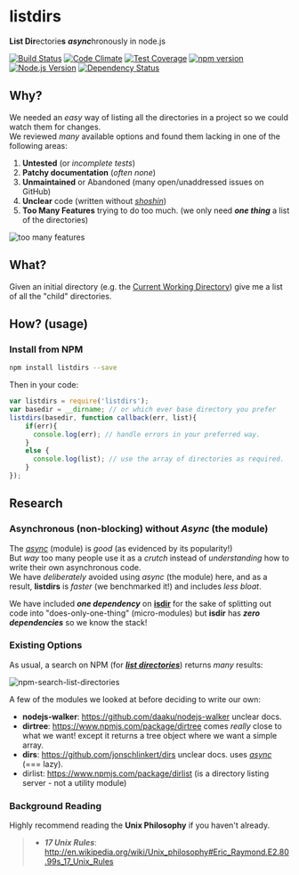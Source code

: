 # listdirs

**List Dir**ectorie**s** ***async***hronously in node.js

[![Build Status](https://travis-ci.org/ideaq/listdirs.svg)](https://travis-ci.org/ideaq/listdirs)
[![Code Climate](https://codeclimate.com/github/ideaq/listdirs/badges/gpa.svg)](https://codeclimate.com/github/ideaq/listdirs)
[![Test Coverage](https://codeclimate.com/github/ideaq/listdirs/badges/coverage.svg)](https://codeclimate.com/github/ideaq/listdirs)
[![npm version](https://badge.fury.io/js/listdirs.svg)](http://badge.fury.io/js/listdirs)
[![Node.js Version][node-version-image]][node-version-url]
[![Dependency Status](https://david-dm.org/ideaq/listdirs.svg)](https://david-dm.org/ideaq/listdirs)

## Why?

We needed an *easy* way of listing all the directories in a project
so we could watch them for changes.  
We reviewed *many* available options and found them lacking in
one of the following areas:

1. **Untested** (or *incomplete tests*)
2. **Patchy documentation** (*often none*)
3. **Unmaintained** or Abandoned (many open/unaddressed issues on GitHub)
4. **Unclear** code (written without [*shoshin*](http://en.wikipedia.org/wiki/Shoshin))
5. **Too Many Features** trying to do too much. (we only need ***one thing***
  a list of the directories)

![too many features](http://i.imgur.com/ap0tuHe.gif)


## What?

Given an initial directory (e.g. the [Current Working Directory](http://en.wikipedia.org/wiki/Working_directory)) give me a
list of all the "child" directories.

## How? (usage)

### Install from NPM

```sh
npm install listdirs --save
```

Then in your code:

```js
var listdirs = require('listdirs');
var basedir = __dirname; // or which ever base directory you prefer
listdirs(basedir, function callback(err, list){
    if(err){
      console.log(err); // handle errors in your preferred way.
    }
    else {
      console.log(list); // use the array of directories as required.
    }
});
```


## Research

### Asynchronous (non-blocking) without *Async* (the module)

The [*async*](https://github.com/caolan/async) (module) is *good*
(as evidenced by its popularity!)  
But *way* too many people use it as a *crutch* instead of *understanding*
how to write their own asynchronous code.  
We have *deliberately* avoided using *async* (the module) here,
and as a result, **listdirs** is *faster* (we benchmarked it!)
and includes *less bloat*.

We have included ***one dependency*** on
[**isdir**](https://www.npmjs.com/package/isdir)
for the sake of splitting out code into "does-only-one-thing" (micro-modules)
but **isdir** has ***zero dependencies*** so we know the stack!

### Existing Options

As usual, a search on NPM (for [***list directories***](https://www.npmjs.com/search?q=list+directories)) returns *many* results:

![npm-search-list-directories](https://cloud.githubusercontent.com/assets/194400/6801341/ae492dd6-d21e-11e4-8b93-276e1853b8f5.png)


A few of the modules we looked at before deciding to write our own:

+ **nodejs-walker**: https://github.com/daaku/nodejs-walker unclear docs.
+ **dirtree**: https://www.npmjs.com/package/dirtree comes *really* close
to what we want! except it returns a tree object where we want a simple array.
+ **dirs**: https://github.com/jonschlinkert/dirs
unclear docs. uses [*async*](https://github.com/caolan/async) (=== lazy).
+ dirlist: https://www.npmjs.com/package/dirlist (is a directory listing
  server - not a utility module)

### Background Reading

Highly recommend reading the **Unix Philosophy** if you haven't already.

> + ***17 Unix Rules***: http://en.wikipedia.org/wiki/Unix_philosophy#Eric_Raymond.E2.80.99s_17_Unix_Rules

[node-version-image]: https://img.shields.io/node/v/listdirs.svg?style=flat
[node-version-url]: http://nodejs.org/download/
